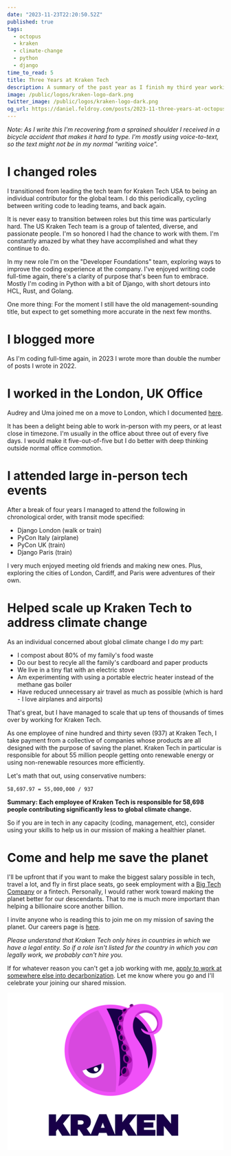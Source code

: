 ```yaml
---
date: "2023-11-23T22:20:50.52Z"
published: true
tags:
  - octopus
  - kraken
  - climate-change
  - python
  - django
time_to_read: 5
title: Three Years at Kraken Tech
description: A summary of the past year as I finish my third year working for Kraken Tech, an Octopus Energy Group subsidiary.
image: /public/logos/kraken-logo-dark.png
twitter_image: /public/logos/kraken-logo-dark.png
og_url: https://daniel.feldroy.com/posts/2023-11-three-years-at-octopus
---
```


_Note: As I write this I'm recovering from a sprained shoulder I received in a bicycle accident that makes it hard to type. I'm mostly using voice-to-text, so the text might not be in my normal "writing voice"._

# I changed roles

I transitioned from leading the tech team for Kraken Tech USA to being an individual contributor for the global team. I do this periodically, cycling between writing code to leading teams, and  back again. 

It is never easy to transition between roles but this time was particularly hard. The US Kraken Tech team is a group of talented, diverse, and passionate people. I'm so honored I had the chance to work with them. I'm constantly amazed by what they have accomplished and what they continue to do. 

In my new role I'm on the "Developer Foundations" team, exploring ways to improve the coding experience at the company. I've enjoyed writing code full-time again, there's a clarity of purpose that's been fun to embrace. Mostly I'm coding in Python with a bit of Django, with short detours into HCL, Rust, and Golang.

One more thing: For the moment I still have the old management-sounding title, but expect to get something more accurate in the next few months.

# I blogged more

As I'm coding full-time again, in 2023 I wrote more than double the number of posts I wrote in 2022.

# I worked in the London, UK Office

Audrey and Uma joined me on a move to London, which I documented [here](https://daniel.feldroy.com/posts/2023-10-we-moved-to-london).

It has been a delight being able to work in-person with my peers, or at least close in timezone. I'm usually in the office about three out of every five days. I would make it five-out-of-five but I do better with deep thinking outside normal office commotion.

# I attended large in-person tech events

After a break of four years I managed to attend the following in chronological order, with transit mode specified:

- Django London (walk or train)
- PyCon Italy (airplane)
- PyCon UK (train)
- Django Paris (train)

I very much enjoyed meeting old friends and making new ones. Plus, exploring the cities of London, Cardiff, and Paris were adventures of their own.

# Helped scale up Kraken Tech to address climate change

As an individual concerned about global climate change I do my part:

- I compost about 80% of my family's food waste
- Do our best to recyle all the family's cardboard and paper products
- We live in a tiny flat with an electric stove
- Am experimenting with using a portable electric heater instead of the methane gas boiler 
- Have reduced unnecessary air travel as much as possible (which is hard - I love airplanes and airports)

That's great, but I have managed to scale that up tens of thousands of times over by working for Kraken Tech.

As one employee of nine hundred and thirty seven (937) at Kraken Tech, I take payment from a collective of companies whose products are all designed with the purpose of saving the planet. Kraken Tech in particular is responsible for about 55 million people getting onto renewable energy or using non-renewable resources more efficiently.

Let's math that out, using conservative numbers:

```
58,697.97 = 55,000,000 / 937
```

**Summary: Each employee of Kraken Tech is responsible for 58,698 people contributing significantly less to global climate change.**

So if you are in tech in any capacity (coding, management, etc), consider using your skills to help us in our mission of making a healthier planet.

# Come and help me save the planet

I'll be upfront that if you want to make the biggest salary possible in tech, travel a lot, and fly in first place seats, go seek employment with a [Big Tech Company](https://en.wikipedia.org/wiki/Big_Tech) or a fintech. Personally, I would rather work toward making the planet better for our descendants. That to me is much more important than helping a billionaire score another billion.

I invite anyone who is reading this to join me on my mission of saving the planet. Our careers page is [here](https://octopus.energy/careers).

_Please understand that Kraken Tech only hires in countries in which we have a legal entity. So if a role isn't listed for the country in which you can legally work, we probably can't hire you._

If for whatever reason you can't get a job working with me, [apply to work at somewhere else into decarbonization](https://climatebase.org/). Let me know where you go and I'll celebrate your joining our shared mission.

[![Kraken Tech Logo](/public/logos/kraken-logo-dark.png)](https://kraken.tech)